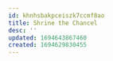 ```yaml
---
id: khnhsbakpceiszk7ccmf8ao
title: Shrine the Chancel
desc: ''
updated: 1694643867460
created: 1694629830455
---
```

